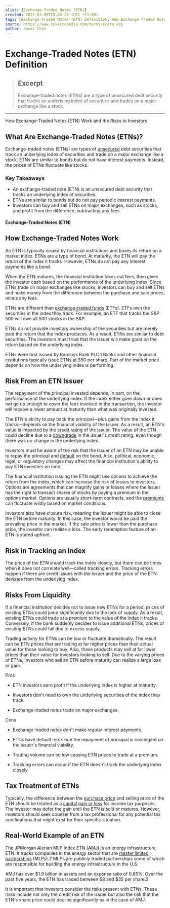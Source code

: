 ```yaml
---
alias: [Exchange-Traded Notes (ETN)]
created: 2021-03-02T19:46:20 (UTC +11:00)
tags: [Exchange-Traded Notes (ETN) Definition, How Exchange-Traded Notes (ETN) Work and the Risks to Investors]
source: https://www.investopedia.com/terms/e/etn.asp
author: James Chen
---
```


# Exchange-Traded Notes (ETN) Definition

> ## Excerpt
> Exchange-traded notes (ETNs) are a type of unsecured debt security that tracks an underlying index of securities and trades on a major exchange like a stock.

---

How Exchange-Traded Notes (ETN) Work and the Risks to Investors
## What Are Exchange-Traded Notes (ETNs)?

Exchange-traded notes (ETNs) are types of [unsecured](https://www.investopedia.com/terms/u/unsecured.asp) debt securities that track an underlying index of securities and trade on a major exchange like a stock. ETNs are similar to bonds but do not have interest payments. Instead, the prices of ETNs fluctuate like stocks.

### Key Takeaways

-   An exchange-traded note (ETN) is an unsecured debt security that tracks an underlying index of securities.
-   ETNs are similar to bonds but do not pay periodic interest payments.
-   Investors can buy and sell ETNs on major exchanges, such as stocks, and profit from the difference, subtracting any fees.

#### Exchange-Traded Notes (ETN)

## How Exchange-Traded Notes Work

An ETN is typically issued by financial institutions and bases its return on a market index. ETNs are a type of bond. At maturity, the ETN will pay the return of the index it tracks. However, ETNs do not pay any interest payments like a bond.

When the ETN matures, the financial institution takes out fees, then gives the investor cash based on the performance of the underlying index. Since ETNs trade on major exchanges like stocks, investors can buy and sell ETNs and make money from the difference between the purchase and sale prices, minus any fees.

ETNs are different than [exchange-traded funds](https://www.investopedia.com/terms/e/etf.asp) (ETFs). ETFs own the securities in the index they track. For example, an ETF that tracks the S&P 500 will own all 500 stocks in the S&P.

ETNs do not provide investors ownership of the securities but are merely paid the return that the index produces. As a result, ETNs are similar to debt securities. The investors must trust that the issuer will make good on the return based on the underlying index.

ETNs were first issued by Barclays Bank PLC.1 Banks and other financial institutions typically issue ETNs at $50 per share. Part of the market price depends on how the underlying index is performing.

## Risk From an ETN Issuer

The repayment of the principal invested depends, in part, on the performance of the underlying index. If the index either goes down or does not go up enough to cover the fees involved in the transaction, the investor will receive a lower amount at maturity than what was originally invested.

The ETN's ability to pay back the principal—plus gains from the index it tracks—depends on the financial viability of the issuer. As a result, an ETN's value is impacted by the [credit rating](https://www.investopedia.com/terms/c/creditrating.asp) of the issuer. The value of the ETN could decline due to a [downgrade](https://www.investopedia.com/terms/d/downgrade.asp) in the issuer's credit rating, even though there was no change in the underlying index.

Investors must be aware of the risk that the issuer of an ETN may be unable to repay the principal and [default](https://www.investopedia.com/terms/d/default2.asp) on the bond. Also, political, economic, legal, or regulatory changes may affect the financial institution's ability to pay ETN investors on time.

The financial institution issuing the ETN might use options to achieve the return from the index, which can increase the risk of losses to investors. Options are agreements that can magnify gains or losses where the issuer has the right to transact shares of stocks by paying a premium in the options market. Options are usually short-term contracts, and the [premiums](https://www.investopedia.com/terms/o/option-premium.asp) can fluctuate wildly based on market conditions.

Investors also have closure risk, meaning the issuer might be able to close the ETN before maturity. In this case, the investor would be paid the prevailing price in the market. If the sale price is lower than the purchase price, the investor can realize a loss. The early redemption feature of an ETN is stated upfront.

## Risk in Tracking an Index

The price of the ETN should track the index closely, but there can be times when it does not correlate well—called tracking errors. Tracking errors happen if there are credit issues with the issuer and the price of the ETN deviates from the underlying index.

## Risks From Liquidity

If a financial institution decides not to issue new ETNs for a period, prices of existing ETNs could jump significantly due to the lack of supply. As a result, existing ETNs could trade at a premium to the value of the index it tracks. Conversely, if the bank suddenly decides to issue additional ETNs, prices of existing ETNs could fall due to excess supply.

Trading activity for ETNs can be low or fluctuate dramatically. The result can be ETN prices that are trading at far higher prices than their actual value for those looking to buy. Also, these products may sell at far lower prices than their value for investors looking to sell. Due to the varying prices of ETNs, investors who sell an ETN before maturity can realize a large loss or gain.

Pros

-   ETN investors earn profit if the underlying index is higher at maturity.
    
-   Investors don't need to own the underlying securities of the index they track.
    
-   Exchange-traded notes trade on major exchanges.
    

Cons

-   Exchange-traded notes don't make regular interest payments.
    
-   ETNs have default risk since the repayment of principal is contingent on the issuer's financial viability.
    
-   Trading volume can be low causing ETN prices to trade at a premium.
    
-   Tracking errors can occur if the ETN doesn't track the underlying index closely.
    

## Tax Treatment of ETNs

Typically, the difference between the [purchase price](https://www.investopedia.com/terms/p/purchaseprice.asp) and selling price of the ETN should be treated as a [capital gain or loss](https://www.investopedia.com/ask/answers/07/calculategains.asp) for income tax purposes. The investor may defer the gain until the ETN is sold or matures. However, investors should seek counsel from a tax professional for any potential tax ramifications that might exist for their specific situation.

## Real-World Example of an ETN

The JPMorgan Alerian MLP Index ETN ([AMJ](https://www.investopedia.com/markets/quote?tvwidgetsymbol=amj)) is an energy infrastructure ETN. It tracks companies in the energy sector that are [master limited partnerships](https://www.investopedia.com/terms/m/mlp.asp) (MLPs).2 MLPs are publicly traded partnerships some of which are responsible for building the energy infrastructure in the U.S.

AMJ has over $1.9 billion in assets and an expense ratio of 0.85%. Over the past five years, the ETN has traded between $8 and $35 per share.3

It is important that investors consider the risks present with ETNs. These risks include not only the credit risk of the issuer but also the risk that the ETN's share price could decline significantly as in the case of AMJ.

